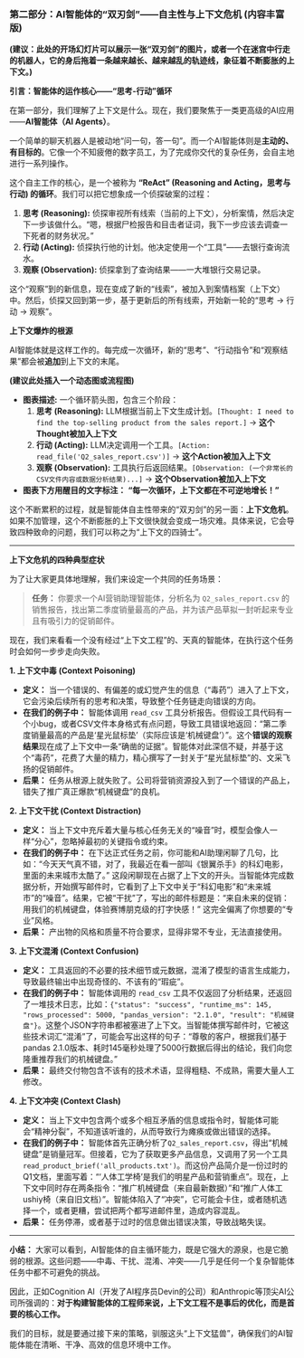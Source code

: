 ### **第二部分：AI智能体的“双刃剑”——自主性与上下文危机 (内容丰富版)**

**(建议：此处的开场幻灯片可以展示一张“双刃剑”的图片，或者一个在迷宫中行走的机器人，它的身后拖着一条越来越长、越来越乱的轨迹线，象征着不断膨胀的上下文。)**

**引言：智能体的运作核心——“思考-行动”循环**

在第一部分，我们理解了上下文是什么。现在，我们要聚焦于一类更高级的AI应用——**AI智能体（AI Agents）**。

一个简单的聊天机器人是被动地“问一句，答一句”。而一个AI智能体则是**主动的、有目标的**。它像一个不知疲倦的数字员工，为了完成你交代的复杂任务，会自主地进行一系列操作。

这个自主工作的核心，是一个被称为 **“ReAct” (Reasoning and Acting，思考与行动) 的循环**。我们可以把它想象成一个侦探破案的过程：

1.  **思考 (Reasoning):** 侦探审视所有线索（当前的上下文），分析案情，然后决定下一步该做什么。“嗯，根据尸检报告和目击者证词，我下一步应该去调查一下死者的财务状况。”
2.  **行动 (Acting):** 侦探执行他的计划。他决定使用一个“工具”——去银行查询流水。
3.  **观察 (Observation):** 侦探拿到了查询结果——一大堆银行交易记录。

这个“观察”到的新信息，现在变成了新的“线索”，被加入到案情档案（上下文）中。然后，侦探又回到第一步，基于更新后的所有线索，开始新一轮的“思考 -> 行动 -> 观察”。

**上下文爆炸的根源**

AI智能体就是这样工作的。每完成一次循环，新的“思考”、“行动指令”和“观察结果”都会被**追加**到上下文的末尾。

**(建议此处插入一个动态图或流程图)**
*   **图表描述:** 一个循环箭头图，包含三个阶段：
    1.  **思考 (Reasoning):** LLM根据当前上下文生成计划。`[Thought: I need to find the top-selling product from the sales report.]` -> **这个Thought被加入上下文**
    2.  **行动 (Acting):** LLM决定调用一个工具。`[Action: read_file('Q2_sales_report.csv')]` -> **这个Action被加入上下文**
    3.  **观察 (Observation):** 工具执行后返回结果。`[Observation: (一个非常长的CSV文件内容或数据分析结果)...]` -> **这个Observation被加入上下文**
*   **图表下方用醒目的文字标注：** **“每一次循环，上下文都在不可逆地增长！”**

这个不断累积的过程，就是智能体自主性带来的“双刃剑”的另一面：**上下文危机**。如果不加管理，这个不断膨胀的上下文很快就会变成一场灾难。具体来说，它会导致四种致命的问题，我们可以称之为“上下文的四骑士”。

---

**上下文危机的四种典型症状**

为了让大家更具体地理解，我们来设定一个共同的任务场景：

> **任务：** 你要求一个AI营销助理智能体，分析名为 `Q2_sales_report.csv` 的销售报告，找出第二季度销量最高的产品，并为该产品草拟一封听起来专业且有吸引力的促销邮件。

现在，我们来看看一个没有经过“上下文工程”的、天真的智能体，在执行这个任务时会如何一步步走向失败。

**1. 上下文中毒 (Context Poisoning)**

*   **定义：** 当一个错误的、有偏差的或幻觉产生的信息（“毒药”）进入了上下文，它会污染后续所有的思考和决策，导致整个任务链走向错误的方向。
*   **在我们的例子中：** 智能体调用 `read_csv` 工具分析报告。但假设工具代码有一个小bug，或者CSV文件本身格式有点问题，导致工具错误地返回：“第二季度销量最高的产品是‘星光鼠标垫’（实际应该是‘机械键盘’）”。这个**错误的观察结果**现在成了上下文中一条“确凿的证据”。智能体对此深信不疑，并基于这个“毒药”，花费了大量的精力，精心撰写了一封关于“星光鼠标垫”的、文采飞扬的促销邮件。
*   **后果：** 任务从根源上就失败了。公司将营销资源投入到了一个错误的产品上，错失了推广真正爆款“机械键盘”的良机。

**2. 上下文干扰 (Context Distraction)**

*   **定义：** 当上下文中充斥着大量与核心任务无关的“噪音”时，模型会像人一样“分心”，忽略掉最初的关键指令或约束。
*   **在我们的例子中：** 在下达正式任务之前，你可能和AI助理闲聊了几句，比如：“今天天气真不错，对了，我最近在看一部叫《银翼杀手》的科幻电影，里面的未来城市太酷了。” 这段闲聊现在占据了上下文的开头。当智能体完成数据分析，开始撰写邮件时，它看到了上下文中关于“科幻电影”和“未来城市”的“噪音”。结果，它被“干扰”了，写出的邮件标题是：“来自未来的促销：用我们的机械键盘，体验赛博朋克级的打字快感！” 这完全偏离了你想要的“专业”风格。
*   **后果：** 产出物的风格和质量不符合要求，显得非常不专业，无法直接使用。

**3. 上下文混淆 (Context Confusion)**

*   **定义：** 工具返回的不必要的技术细节或元数据，混淆了模型的语言生成能力，导致最终输出中出现奇怪的、不该有的“瑕疵”。
*   **在我们的例子中：** 智能体调用的 `read_csv` 工具不仅返回了分析结果，还返回了一堆技术日志，比如：`{"status": "success", "runtime_ms": 145, "rows_processed": 5000, "pandas_version": "2.1.0", "result": "机械键盘"}`。这整个JSON字符串都被塞进了上下文。当智能体撰写邮件时，它被这些技术词汇“混淆”了，可能会写出这样的句子：“尊敬的客户，根据我们基于pandas 2.1.0版本、耗时145毫秒处理了5000行数据后得出的结论，我们向您隆重推荐我们的机械键盘。”
*   **后果：** 最终交付物包含不该有的技术术语，显得粗糙、不成熟，需要大量人工修改。

**4. 上下文冲突 (Context Clash)**

*   **定义：** 当上下文中包含两个或多个相互矛盾的信息或指令时，智能体可能会“精神分裂”，不知道该听谁的，从而导致行为瘫痪或做出错误的选择。
*   **在我们的例子中：** 智能体首先正确分析了`Q2_sales_report.csv`，得出“机械键盘”是销量冠军。但接着，它为了获取更多产品信息，又调用了另一个工具 `read_product_brief('all_products.txt')`。而这份产品简介是一份过时的Q1文档，里面写着：“‘人体工学椅’是我们的明星产品和营销重点”。现在，上下文中同时存在两条指令：“推广机械键盘（来自最新数据）”和“推广人体工ushiy椅（来自旧文档）”。智能体陷入了“冲突”，它可能会卡住，或者随机选择一个，或者更糟，尝试把两个都写进邮件里，造成内容混乱。
*   **后果：** 任务停滞，或者基于过时的信息做出错误决策，导致战略失误。

---

**小结：**
大家可以看到，AI智能体的自主循环能力，既是它强大的源泉，也是它脆弱的根源。这些问题——中毒、干扰、混淆、冲突——几乎是任何一个复杂智能体任务中都不可避免的挑战。

因此，正如Cognition AI（开发了AI程序员Devin的公司）和Anthropic等顶尖AI公司所强调的：**对于构建智能体的工程师来说，上下文工程不是事后的优化，而是首要的核心工作。**

我们的目标，就是要通过接下来的策略，驯服这头“上下文猛兽”，确保我们的AI智能体能在清晰、干净、高效的信息环境中工作。